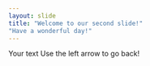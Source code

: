 ```yaml
---
layout: slide
title: "Welcome to our second slide!"
"Have a wonderful day!"
---
```

Your text
Use the left arrow to go back!
